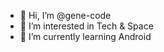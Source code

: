 - 👋 Hi, I’m @gene-code
- 👀 I’m interested in Tech & Space
- 🌱 I’m currently learning Android

<!---
gene-code/gene-code is a ✨ special ✨ repository because its `README.md` (this file) appears on your GitHub profile.
You can click the Preview link to take a look at your changes.
--->
